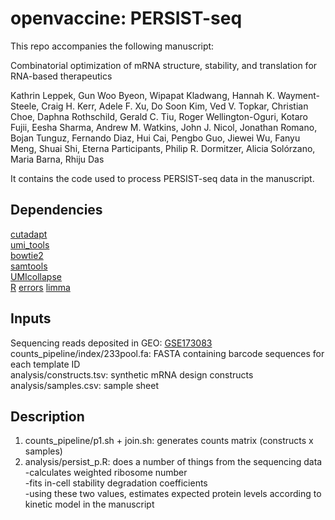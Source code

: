 # openvaccine: PERSIST-seq

This repo accompanies the following manuscript:  

Combinatorial optimization of mRNA structure, stability, and translation for RNA-based therapeutics  

Kathrin Leppek, Gun Woo Byeon, Wipapat Kladwang, Hannah K. Wayment-Steele, Craig H. Kerr, Adele F. Xu, Do Soon Kim, Ved V. Topkar, Christian Choe, Daphna Rothschild, Gerald C. Tiu, Roger Wellington-Oguri, Kotaro Fujii, Eesha Sharma, Andrew M. Watkins, John J. Nicol, Jonathan Romano, Bojan Tunguz, Fernando Diaz, Hui Cai, Pengbo Guo, Jiewei Wu, Fanyu Meng, Shuai Shi, Eterna Participants, Philip R. Dormitzer, Alicia Solórzano, Maria Barna, Rhiju Das  

It contains the code used to process PERSIST-seq data in the manuscript.  

## Dependencies
[cutadapt](https://github.com/marcelm/cutadapt)  
[umi_tools](https://github.com/CGATOxford/UMI-tools)  
[bowtie2](https://github.com/BenLangmead/bowtie2)  
[samtools](https://github.com/samtools)  
[UMIcollapse](https://github.com/Daniel-Liu-c0deb0t/UMICollapse)  
[R](https://www.r-project.org/)
[errors](https://cran.r-project.org/web/packages/errors/index.html)
[limma](https://bioconductor.org/packages/release/bioc/html/limma.html)  


## Inputs  
Sequencing reads deposited in GEO: [GSE173083](https://www.ncbi.nlm.nih.gov/geo/query/acc.cgi?acc=GSE173083)  
counts_pipeline/index/233pool.fa: FASTA containing barcode sequences for each template ID  
analysis/constructs.tsv: synthetic mRNA design constructs  
analysis/samples.csv: sample sheet  


## Description  
1. counts_pipeline/p1.sh + join.sh: generates counts matrix (constructs x samples)  
2. analysis/persist_p.R: does a number of things from the sequencing data  
-calculates weighted ribosome number  
-fits in-cell stability degradation coefficients  
-using these two values, estimates expected protein levels according to kinetic model in the manuscript  
